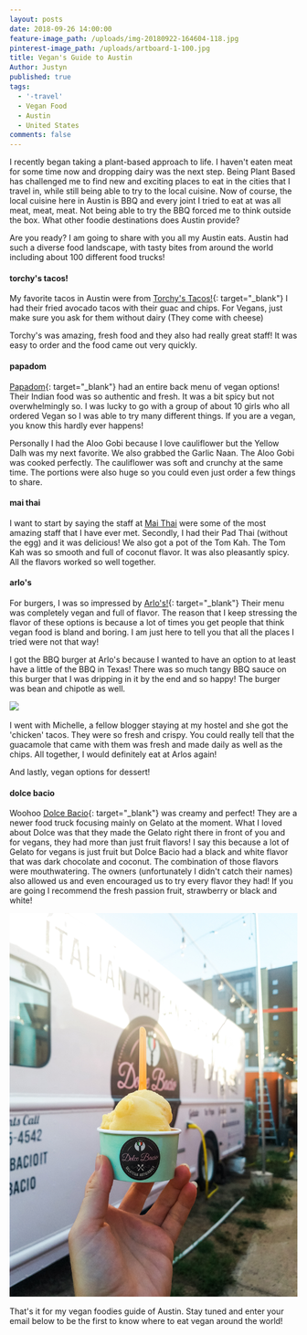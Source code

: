 ```yaml
---
layout: posts
date: 2018-09-26 14:00:00
feature-image_path: /uploads/img-20180922-164604-118.jpg
pinterest-image_path: /uploads/artboard-1-100.jpg
title: Vegan's Guide to Austin
Author: Justyn
published: true
tags:
  - '-travel'
  - Vegan Food
  - Austin
  - United States
comments: false
---
```


I recently began taking a plant-based approach to life. I haven't eaten meat for some time now and dropping dairy was the next step. Being Plant Based has challenged me to find new and exciting places to eat in the cities that I travel in, while still being able to try to the local cuisine. Now of course, the local cuisine here in Austin is BBQ and every joint I tried to eat at was all meat, meat, meat. Not being able to try the BBQ forced me to think outside the box. What other foodie destinations does Austin provide?&nbsp;

Are you ready? I am going to share with you all my Austin eats. Austin had such a diverse food landscape, with tasty bites from around the world including about 100 different food trucks!&nbsp;

#### torchy's tacos!

My favorite tacos in Austin were from [Torchy's Tacos!](https://torchystacos.com/){: target="_blank"} I had their fried avocado tacos with their guac and chips. For Vegans, just make sure you ask for them without dairy (They come with cheese)

Torchy's was amazing, fresh food and they also had really great staff! It was easy to order and the food came out very quickly.&nbsp;

#### papadom

[Papadom](http://www.papadomaustin.com/){: target="_blank"} had an entire back menu of vegan options! Their Indian food was so authentic and fresh. It was a bit spicy but not overwhelmingly so. I was lucky to go with a group of about 10 girls who all ordered Vegan so I was able to try many different things. If you are a vegan, you know this hardly ever happens!&nbsp;

Personally I had the Aloo Gobi because I love cauliflower but the Yellow Dalh was my next favorite. We also grabbed the Garlic Naan. The Aloo Gobi was cooked perfectly. The cauliflower was soft and crunchy at the same time. The portions were also huge so you could even just order a few things to share.&nbsp;

#### mai thai

I want to start by saying the staff at [Mai Thai](http://www.maithaiaustin.com/) were some of the most amazing staff that I have ever met. Secondly, I had their Pad Thai (without the egg) and it was delicious! We also got a pot of the Tom Kah. The Tom Kah was so smooth and full of coconut flavor. It was also pleasantly spicy. All the flavors worked so well together.

#### arlo's

For burgers, I was so impressed by [Arlo's!](http://www.arlostruck.com/){: target="_blank"} Their menu was completely vegan and full of flavor. The reason that I keep stressing the flavor of these options is because a lot of times you get people that think vegan food is bland and boring. I am just here to tell you that all the places I tried were not that way!&nbsp;

I got the BBQ burger at Arlo's because I wanted to have an option to at least have a little of the BBQ in Texas! There was so much tangy BBQ sauce on this burger that I was dripping in it by the end and so happy! The burger was bean and chipotle as well.&nbsp;

![](blob:https://app.cloudcannon.com/735701b4-e7d5-4932-a7fe-4784e6dcf427)

I went with Michelle, a fellow blogger staying at my hostel and she got the 'chicken' tacos. They were so fresh and crispy. You could really tell that the guacamole that came with them was fresh and made daily as well as the chips. All together, I would definitely eat at Arlos again!&nbsp;

And lastly, vegan options for dessert!&nbsp;

#### dolce bacio

Woohoo [Dolce Bacio](http://www.dolcebaciogelato.com/){: target="_blank"} was creamy and perfect! They are a newer food truck focusing mainly on Gelato at the moment. What I loved about Dolce was that they made the Gelato right there in front of you and for vegans, they had more than just fruit flavors! I say this because a lot of Gelato for vegans is just fruit but Dolce Bacio had a black and white flavor that was dark chocolate and coconut. The combination of those flavors were mouthwatering. The owners (unfortunately I didn't catch their names) also allowed us and even encouraged us to try every flavor they had! If you are going I recommend the fresh passion fruit, strawberry or black and white!

![](/uploads/20180918-183339.jpg)

That's it for my vegan foodies guide of Austin. Stay tuned and enter your email below to be the first to know where to eat vegan around the world!